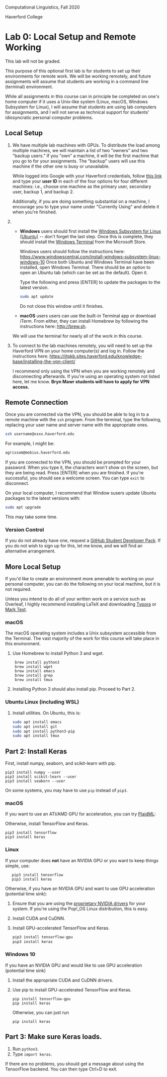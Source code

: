 Computational Linguistics, Fall 2020

Haverford College

# Lab 0: Local Setup and Remote Working

This lab will not be graded.

This purpose of this optional first lab is for students to set up their environments for remote work.  We will be working remotely, and future assignments will assume that students are working in a command line (terminal) environment. 

While all assignments in this course can in principle be completed on one's home computer if it uses a Unix-like system (Linux, macOS, Windows Subsystem for Linux), I will assume that students are using lab computers for assignments, and I will not serve as technical support for students' idiosyncratic personal computer problems.

## Local Setup

1. We have multiple lab machines with GPUs.  To distribute the load among multiple machines, we will maintain a list of two "owners" and two "backup users."  If you "own" a machine, it will be the first machine that you go to for your assignments. The "backup" users will use this machine if the other one is busy or unavailable.

   While logged into Google with your Haverford credentials, follow [this link](https://docs.google.com/spreadsheets/d/1Kb_gM8po_D-AYJQjTUHujpyAyqKQtXQnA702pjLIWAc/edit?usp=sharing) and type your **user ID** in each of the four options for four different machines: i.e., choose one machine as the primary user, secondary user, backup 1, and backup 2.

   Additionally, if you are doing something substantial on a machine, I encourage you to type your name under "Currently Using" and delete it when you're finished.

   

2. * **Windows** users should first install the [Windows Subsystem for Linux (Ubuntu)](https://www.microsoft.com/en-us/p/ubuntu/9nblggh4msv6?activetab=pivot:overviewtab) -- don't forget the last step.  Once this is complete, they should install the [Windows Terminal](https://www.microsoft.com/en-us/p/windows-terminal/9n0dx20hk701?activetab=pivot:overviewtab) from the Microsoft Store. 

     Windows users should follow the instructions here: https://www.windowscentral.com/install-windows-subsystem-linux-windows-10
     Once both Ubuntu and Windows Terminal have been installed, open Windows Terminal.  There should be an option to open an Ubuntu tab (which can be set as the default).  Open it.

     Type the following and press [ENTER] to update the packages to the latest version.

     ```bash
     sudo apt update
     ```

     Do not close this window until it finishes.

   * **macOS** users users can use the built-in Terminal app or download iTerm.  From either, they can install Homebrew by following the instructions here: http://brew.sh.

   We will use the terminal for nearly all of the work in this course.

   

3. To connect to the lab machines remotely, you will need to set up the Haverford VPN on your home computer(s) and log in.  Follow the instructions here: https://iitskb.sites.haverford.edu/knowledge-base/installing-the-vpn-client/

   I recommend only using the VPN when you are working remotely and disconnecting afterwards.  If you're using an operating system not listed here, let me know.  **Bryn Mawr students will have to apply for VPN access.**

   

## Remote Connection

Once you are connected via the VPN, you should be able to log in to a remote machine with the `ssh` program.  From the terminal, type the following, replacing your user name and server name with the appropriate ones.

```bash
ssh username@xxxx.haverford.edu
```

For example, I might be:

```bash
agrissom@mobius.haverford.edu
```

If you are connected to the VPN, you should be prompted for your password.  When you type it, the characters won't show on the screen, but they are being read.  Press [ENTER] when you are finished.  If you're successful, you should see a welcome screen.  You can type `exit` to disconnect.

On your local computer, I recommend that Window susers update Ubuntu packages to the latest versions with:

```bash
sudo apt upgrade
```

This may take some time.

### Version Control

If you do not already have one, request a [GitHub Student Developer Pack](https://education.github.com/pack).  If you do not wish to sign up for this, let me know, and we will find an alternative arrangement.

## More Local Setup

If you'd like to create an environment more amenable to working on your personal computer, you can do the following on your local machine, but it is not required.

Unless you intend to do all of your written work on a service such as Overleaf, I highly recommend installing LaTeX and downloading [Typora](http://typora.io) or [Mark Text](https://marktext.app/).

### macOS 

The macOS operating system includes a Unix subsystem accessible from the Terminal.  The vast majority of the work for this course will take  place in this environment.

1. Use Homebrew to install Python 3 and wget.

   ```
    brew install python3
    brew install wget
    brew install emacs
    brew install grep
    brew install tmux
   ```

2. Installing Python 3 should also install pip.  Proceed to Part 2.



### Ubuntu Linux (including WSL)

1. Install utilities.  On Ubuntu, this is:

   ```bash
   sudo apt install emacs
   sudo apt install git
   sudo apt install python3-pip
   sudo apt install tmux
   ```

## 

## Part 2: Install Keras

First, install numpy, seaborn, and scikit-learn with pip.

```
pip3 install numpy --user
pip3 install scikit-learn --user
pip3 install seaborn --user
```

On some systems, you may have to use `pip` instead of `pip3`.

### macOS

If you want to use an ATI/AMD GPU for acceleration, you can try [PlaidML](https://plaidml.github.io/plaidml/docs/install.html):

Otherwise, install TensorFlow and Keras.

```
pip3 install tensorflow
pip3 install keras
```

### Linux

If your computer does **not** have an NVIDIA GPU or you want to keep things simple, use:

```
   pip3 install tensorflow
   pip3 install keras
```

Otherwise, if you have an NVIDIA GPU and want to use GPU acceleration (potential time sink):

1. Ensure that you are using the [proprietary NVIDIA drivers](https://www.nvidia.com/object/unix.html) for your system.  If you're using the Pop!_OS Linux distribution, this is easy.

2. Install CUDA and CuDNN.

3. Install GPU-accelerated TensorFlow and Keras.

   ```bash
   pip3 install tensorflow-gpu
   pip3 install keras
   ```

### Windows 10

If you have an NVIDIA GPU and would like to use GPU acceleration (potential time sink)

1. Install the appropriate CUDA and CuDNN drivers.

2. Use pip to install GPU-accelerated TensorFlow and Keras.

   ```
   pip install tensorflow-gpu
   pip install keras
   ```

   Otherwise, you can just run

   ```
   pip install keras
   ```

   

## Part 3: Make sure Keras loads.

1. Run `python3`.
2. Type `import keras`.

If there are no problems, you should get a message about using the TensorFlow backend.  You can then type Ctrl+D to exit.

